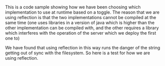 This is a code sample showing how we have been choosing which implementation to use at runtime based on a toggle.
The reason that we are using reflection is that the two implementations cannot be compiled at the same time
(one uses libraries in a version of java which is higher than the other implementation can be compiled with,
and the other requires a library which interferes with the operation of the server which we deploy the first one to)

We have found that using reflection in this way runs the danger of the string getting out of sync with the filesystem.
So here is a test for how we are using reflection.